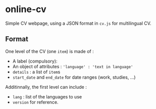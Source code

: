 online-cv
=========

Simple CV webpage, using a JSON format in `cv.js` for multilingual CV.

## Format
One level of the CV (one `item`) is made of :
- A label (compulsory):
 - An object of attributes : `'language' : 'text in language'`
- `details` : a list of `item`s
- `start_date` and `end_date` for date ranges (work, studies, ...)

Additinnally, the first level can include :
- `lang` : list of the languages to use
- `version` for reference.
